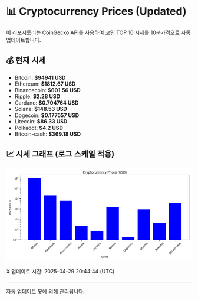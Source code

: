 
# 📊 Cryptocurrency Prices (Updated)

이 리포지토리는 CoinGecko API를 사용하여 코인 TOP 10 시세를 10분가격으로 자동 업데이트합니다.

## 💰 현재 시세
- Bitcoin: **$94941 USD**
- Ethereum: **$1812.67 USD**
- Binancecoin: **$601.56 USD**
- Ripple: **$2.28 USD**
- Cardano: **$0.704764 USD**
- Solana: **$148.53 USD**
- Dogecoin: **$0.177557 USD**
- Litecoin: **$86.33 USD**
- Polkadot: **$4.2 USD**
- Bitcoin-cash: **$369.18 USD**

## 📈 시세 그래프 (로그 스케일 적용)
![Crypto Prices](crypto_prices.png)

⏳ 업데이트 시간: 2025-04-29 20:44:44 (UTC)

---
자동 업데이트 봇에 의해 관리됩니다.
